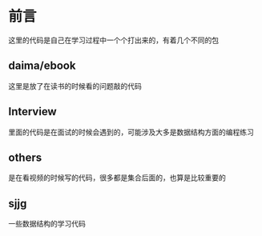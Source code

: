 # 前言 
这里的代码是自己在学习过程中一个个打出来的，有着几个不同的包
## daima/ebook
这里是放了在读书的时候看的问题敲的代码

## Interview

里面的代码是在面试的时候会遇到的，可能涉及大多是数据结构方面的编程练习

## others

是在看视频的时候写的代码，很多都是集合后面的，也算是比较重要的

## sjjg

一些数据结构的学习代码